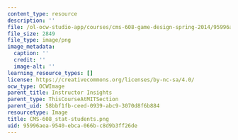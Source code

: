 ```yaml
---
content_type: resource
description: ''
file: /ol-ocw-studio-app/courses/cms-608-game-design-spring-2014/95996aea9540ebca066bc8d9b3ff26de_CMS-608_stat-students.png
file_size: 2849
file_type: image/png
image_metadata:
  caption: ''
  credit: ''
  image-alt: ''
learning_resource_types: []
license: https://creativecommons.org/licenses/by-nc-sa/4.0/
ocw_type: OCWImage
parent_title: Instructor Insights
parent_type: ThisCourseAtMITSection
parent_uid: 58bbf1fb-ceed-0939-abc9-3070d8f6b884
resourcetype: Image
title: CMS-608_stat-students.png
uid: 95996aea-9540-ebca-066b-c8d9b3ff26de
---
```

